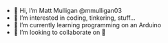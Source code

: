 - 👋 Hi, I’m Matt Mulligan @mmulligan03
- 👀 I’m interested in coding, tinkering, stuff...
- 🌱 I’m currently learning programming on an Arduino
- 💞️ I’m looking to collaborate on :shrug:

<!---
mmulligan03/mmulligan03 is a ✨ special ✨ repository because its `README.md` (this file) appears on your GitHub profile.
You can click the Preview link to take a look at your changes.
--->
